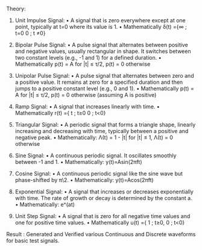 Theory:
1. Unit Impulse Signal: 
• A signal that is zero everywhere except at one point, typically at t=0 where its value
 is 1. 
• Mathematically δ(t) ={∞ ; t=0
 0 ; t ≠0} 
2. Bipolar Pulse Signal: 
• A pulse signal that alternates between positive and negative values, usually 
rectangular in shape. It switches between two constant levels (e.g., -1 and 1) for a 
defined duration. 
• Mathematically p(t) = A for |t| ≤ τ/2, p(t) = 0 otherwise 

3. Unipolar Pulse Signal: 
• A pulse signal that alternates between zero and a positive value. It remains at zero 
for a specified duration and then jumps to a positive constant level (e.g., 0 and 1). 
• Mathematically p(t) = A for |t| ≤ τ/2, p(t) = 0 otherwise (assuming A is positive)
4. Ramp Signal: 
• A signal that increases linearly with time. 
• Mathematically r(t) ={ t ; t≥0
0 ; t<0} 
5. Triangular Signal: 
• A periodic signal that forms a triangle shape, linearly increasing and decreasing with 
time, typically between a positive and negative peak. 
• Mathematically: Λ(t) = 1 - |t| for |t| ≤ 1, Λ(t) = 0 otherwise 
6. Sine Signal: 
• A continuous periodic signal. It oscillates smoothly between -1 and 1. 
• Mathematically: y(t)=Asin(2πft) 
 
7. Cosine Signal: 
• A continuous periodic signal like the sine wave but phase-shifted by π\2. 
• Mathematically: y(t)=Acos(2πft) 
8. Exponential Signal: 
• A signal that increases or decreases exponentially with time. The rate of growth or 
decay is determined by the constant a. 
• Mathematically: e^(at) 
9. Unit Step Signal: 
• A signal that is zero for all negative time values and one for positive time values. 
• Mathematically u(t) ={ 1 ; t≥0,
 0 ; t<0}


Result :
Generated and Verified various Continuous and Discrete waveforms for basic test signals.




